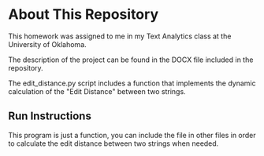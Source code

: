 About This Repository
=====================
This homework was assigned to me in my Text Analytics class at the University of Oklahoma.

The description of the project can be found in the DOCX file included in the repository.

The edit_distance.py script includes a function that implements the dynamic calculation of the
"Edit Distance" between two strings.

Run Instructions
----------------
This program is just a function, you can include the file in other files in order to calculate the edit
distance between two strings when needed.